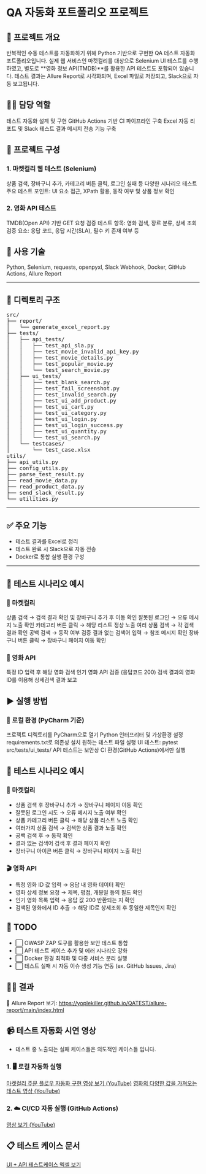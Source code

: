 # QA 자동화 포트폴리오 프로젝트

## 📀 프로젝트 개요
반복적인 수동 테스트를 자동화하기 위해 Python 기반으로 구현한 QA 테스트 자동화 포트폴리오입니다.
실제 웹 서비스인 마켓컬리를 대상으로 Selenium UI 테스트를 수행하였고,
별도로 **영화 정보 API(TMDB)**를 활용한 API 테스트도 포함되어 있습니다.
테스트 결과는 Allure Report로 시각화되며, Excel 파일로 저장되고, Slack으로 자동 보고됩니다.

## 👨‍💻 담당 역할
테스트 자동화 설계 및 구현
GitHub Actions 기반 CI 파이프라인 구축
Excel 자동 리포트 및 Slack 테스트 결과 메시지 전송 기능 구축

## 🧱 프로젝트 구성
### 1. 마켓컬리 웹 테스트 (Selenium)
상품 검색, 장바구니 추가, 카테고리 버튼 클릭, 로그인 실패 등 다양한 시나리오 테스트
주요 테스트 포인트: UI 요소 접근, XPath 활용, 동작 여부 및 상품 정보 확인

### 2. 영화 API 테스트

TMDB(Open API) 기반 GET 요청 검증
테스트 항목: 영화 검색, 장르 분류, 상세 조회
검증 요소: 응답 코드, 응답 시간(SLA), 필수 키 존재 여부 등

## 🧰 사용 기술
Python, Selenium, requests, openpyxl, Slack Webhook, Docker, GitHub Actions, Allure Report


-------------------------------------------------------
## 📁 디렉토리 구조
<pre>src/
├── report/
│   └── generate_excel_report.py
├── tests/
│   ├── api_tests/
│   │   ├── test_api_sla.py
│   │   ├── test_movie_invalid_api_key.py
│   │   ├── test_movie_details.py
│   │   ├── test_popular_movie.py
│   │   └── test_search_movie.py
│   ├── ui_tests/
│   │   ├── test_blank_search.py
│   │   ├── test_fail_screenshot.py
│   │   ├── test_invalid_search.py
│   │   ├── test_ui_add_product.py
│   │   ├── test_ui_cart.py
│   │   ├── test_ui_category.py
│   │   ├── test_ui_login.py
│   │   ├── test_ui_login_success.py
│   │   ├── test_ui_quantity.py
│   │   └── test_ui_search.py
│   └── testcases/
│       └── test_case.xlsx
utils/
├── api_utils.py
├── config_utils.py
├── parse_test_result.py
├── read_movie_data.py
├── read_product_data.py
├── send_slack_result.py
└── utilities.py
</pre>
-------------------------------------
## ✅ 주요 기능
- 테스트 결과를 Excel로 정리
- 테스트 완료 시 Slack으로 자동 전송
- Docker로 통합 실행 환경 구성
--------------------------------------
## 🧪 테스트 시나리오 예시

### 🛒 마켓컬리

상품 검색 → 검색 결과 확인 및 장바구니 추가 후 이동 확인
잘못된 로그인 → 오류 메시지 노출 확인
카테고리 버튼 클릭 → 해당 리스트 정상 노출
여러 상품 검색 → 각 검색 결과 확인
공백 검색 → 동작 여부 검증
결과 없는 검색어 입력 → 참조 메시지 확인
장바구니 버튼 클릭 → 장바구니 페이지 이동 확인

### 🎥 영화 API
특정 ID 입력 후 해당 영화 검색
인기 영화 API 검증 (응답코드 200)
검색 결과의 영화 ID를 이용해 상세검색 결과 보고

## ▶ 실행 방법
### 🔧 로컬 환경 (PyCharm 기준)
프로젝트 디렉토리를 PyCharm으로 열기
Python 인터프리터 및 가상환경 설정
requirements.txt로 의존성 설치
원하는 테스트 파일 실행
UI 테스트: pytest src/tests/ui_tests/
API 테스트는 보안상 CI 환경(GitHub Actions)에서만 실행


## 🧪 테스트 시나리오 예시

### 🛒 마켓컬리
- 상품 검색 후 장바구니 추가 → 장바구니 페이지 이동 확인
- 잘못된 로그인 시도 → 오류 메시지 노출 여부 확인
- 상품 카테고리 버튼 클릭 → 해당 상품 리스트 노출 확인
- 여러가지 상품 검색 → 검색한 상품 결과 노출 확인
- 공백 검색 후 → 동작 확인
- 결과 없는 검색어 검색 후 결과 페이지 확인
- 장바구니 아이콘 버튼 클릭 → 장바구니 페이지 노출 확인

### 🎬 영화 API
- 특정 영화 ID 값 입력 → 응답 내 영화 데이터 확인
- 영화 상세 정보 요청 → 제목, 평점, 개봉일 등의 필드 확인
- 인기 영화 목록 입력 → 응답 값 200 반환되는 지 확인
- 검색된 영화에서 ID 추출 → 해당 ID로 상세조회 후 동일한 제목인지 확인


## 🔮 TODO
- ⬜ OWASP ZAP 도구를 활용한 보안 테스트 통합
- ⬜ API 테스트 케이스 추가 및 에러 시나리오 강화
- ⬜ Docker 환경 최적화 및 다중 서비스 분리 실행
- ⬜ 테스트 실패 시 자동 이슈 생성 기능 연동 (ex. GitHub Issues, Jira)



## 🤷‍♀️ 결과
📄 Allure Report 보기: https://yoplekiller.github.io/QATEST/allure-report/main/index.html

## 📹 테스트 자동화 시연 영상
- 테스트 중 노출되는 실패 케이스들은 의도적인 케이스들 입니다.

### 1. 🖥️ **로컬 자동화 실행**  
[마켓컬리 주문 플로우 자동화 구현 영상 보기 (YouTube)](https://www.youtube.com/watch?v=TqsvT2RsYEs)
[영화의 다양한 값을 가져오는 테스트 영상 (YouTube)](https://studio.youtube.com/channel/UCnez-yE02jHSvAxQojAHfyw)


### 2. ☁️ **CI/CD 자동 실행 (GitHub Actions)**  
[영상 보기 (YouTube)](https://www.youtube.com/watch?v=wx1F2yGFV2s&ab_channel=%EC%9E%84%EC%9E%AC%EB%AF%BC)

## 📋 테스트 케이스 문서
[UI + API 테스트케이스 엑셀 보기](./docs/테스트설계_포트폴리오용.xlsx)

